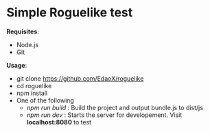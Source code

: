 # Simple Roguelike test

__Requisites__:

 - Node.js
 - Git

__Usage__:

 - git clone https://github.com/EdaoX/roguelike
 - cd roguelike
 - npm install
 - One of the following
    - _npm run build_ : Build the project and output bundle.js to dist/js
    - _npm run dev_   : Starts the server for developement. Visit __localhost:8080__ to test
